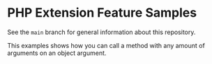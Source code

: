 # PHP Extension Feature Samples

See the `main` branch for general information about this repository.

This examples shows how you can call a method with any amount of arguments
on an object argument.